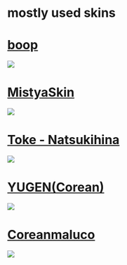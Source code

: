 # mostly used skins

# [boop](https://cdn.discordapp.com/attachments/717134632893808671/797214568861663232/boop.osk)
![](https://osu.ppy.sh/ss/16045390/f3a7)

# [MistyaSkin](https://coreanmaluco.s-ul.eu/LnOcFu4e)
![](https://osu.ppy.sh/ss/16045490/2b93)

# [Toke - Natsukihina](https://coreanmaluco.s-ul.eu/2B338a5j)
![](https://osu.ppy.sh/ss/16045509/dc49)

# [YUGEN(Corean)](https://coreanmaluco.s-ul.eu/o6Ol70Q9)
![](https://osu.ppy.sh/ss/16045567/af94)

# [Coreanmaluco](https://coreanmaluco.s-ul.eu/nyMGGXXN)
![](https://osu.ppy.sh/ss/16168086/5e85)
